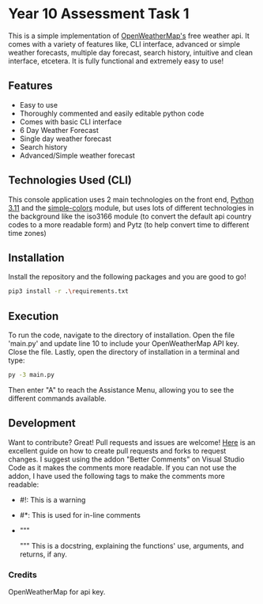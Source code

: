 # Year 10 Assessment Task 1

This is a simple implementation of [OpenWeatherMap's] free weather api. It comes with a variety of features like, CLI interface, advanced or simple weather forecasts, multiple day forecast, search history, intuitive and clean interface, etcetera. It is fully functional and extremely easy to use!


## Features

- Easy to use
- Thoroughly commented and easily editable python code 
- Comes with basic CLI interface
- 6 Day Weather Forecast
- Single day weather forecast
- Search history
- Advanced/Simple weather forecast

## Technologies Used (CLI)

This console application uses 2 main technologies on the front end, [Python 3.11] and the [simple-colors] module, but uses lots of different technologies in the background like the iso3166 module (to convert the default api country codes to a more readable form) and Pytz (to help convert time to different time zones)

## Installation

Install the repository and the following packages and you are good to go!
```sh
pip3 install -r .\requirements.txt
```

## Execution

To run the code, navigate to the directory of installation. Open the file 'main.py' and update line 10 to include your OpenWeatherMap API key. Close the file. Lastly, open the directory of installation in a terminal and type:
```sh
py -3 main.py
```
Then enter "A" to reach the Assistance Menu, allowing you to see the different commands available.

## Development

Want to contribute? Great! Pull requests and issues are welcome! [Here] is an excellent guide on how to create pull requests and forks to request changes. I suggest using the addon "Better Comments" on Visual Studio Code as it makes the comments more readable. If you can not use the addon, I have used the following tags to make the comments more readable:

- #!: This is a warning
- #*: This is used for in-line comments
- """

  """ This is a docstring, explaining the functions' use, arguments, and returns, if any.

[//]: # (These are reference links used in the body of this note and get stripped out when the markdown processor does its job.)
   [OpenWeatherMap's]: <https://openweathermap.org/api>
   [Python 3.11]: <https://www.python.org/downloads/release/python-3115/>
   [simple-colors]: <https://pypi.org/project/simple-colors/>
   [Here]: <https://www.dataschool.io/how-to-contribute-on-github/>
   [flask]: <https://pypi.org/project/Flask/>


### Credits
OpenWeatherMap for api key.
